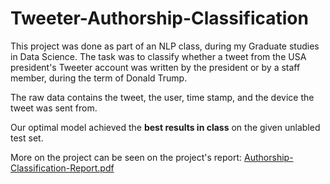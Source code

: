# Tweeter-Authorship-Classification

This project was done as part of an NLP class, during my Graduate studies in Data Science. The task was to classify whether a tweet from the USA president's Tweeter account was written by the president or
by a staff member, during the term of Donald Trump.

The raw data contains the tweet, the user, time stamp, and the device the tweet was sent from.

Our optimal model achieved the **best results in class** on the given unlabled test set.

More on the project can be seen on the project's report:
[Authorship-Classification-Report.pdf](https://github.com/eyal-gi/Tweeter-Authorship-Classification/blob/main/Authorship-Classification-Report.pdf)

